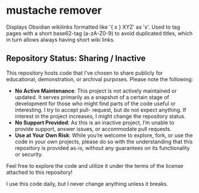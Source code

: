 # mustache remover

Displays Obsidian wikilinks formatted like '{ x } XYZ' as 'x'. Used to tag pages
with a short base62-tag (a-zA-Z0-9) to avoid duplicated titles, which in turn allows always
having short wiki links.

## Repository Status: Sharing / Inactive

This repository hosts code that I’ve chosen to share publicly for educational,
demonstration, or archival purposes. Please note the following:

- **No Active Maintenance**: This project is not actively maintained or updated.
  It serves primarily as a snapshot of a certain stage of development for those
  who might find parts of the code useful or interesting. I try to accept pull-
  request, but do not expect anything. If interest in the project increases, I
  might change the repository status.
- **No Support Provided**: As this is an inactive project, I’m unable to provide
  support, answer issues, or accommodate pull requests.
- **Use at Your Own Risk**: While you’re welcome to explore, fork, or use the
  code in your own projects, please do so with the understanding that this
  repository is provided as-is, without any guarantees on its functionality or
  security.

Feel free to explore the code and utilize it under the terms of the license
attached to this repository!

I use this code daily, but I never change anything unless it breaks.
